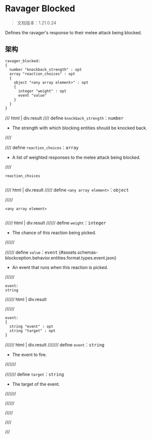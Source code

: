 # Ravager Blocked

> 文档版本：1.21.0.24

Defines the ravager's response to their melee attack being blocked.

## 架构

```mcschema
ravager_blocked:
{
  number "knockback_strength" : opt
  array "reaction_choices" : opt
  {
    object "<any array element>" : opt
    {
      integer "weight" : opt
      event "value"
    }
  }
}

```

/// html | div.result
//// define
`knockback_strength`：<samp>number</samp>

- The strength with which blocking entities should be knocked back.


////


//// define
`reaction_choices`：<samp>array</samp>

- A list of weighted responses to the melee attack being blocked.


////

<div class="language-text highlight"><span class="filename"><code>reaction_choices</code></span><pre id="__code_1"><span></span></pre></div>

//// html | div.result
///// define
`<any array element>`：<samp>object</samp>


/////

<div class="language-text highlight"><span class="filename"><code>&lt;any array element&gt;</code></span><pre id="__code_1"><span></span></pre></div>

///// html | div.result
////// define
`weight`：<samp>integer</samp>

- The chance of this reaction being picked.


//////


////// define
`value`：<samp>event</samp> {#assets.schemas-blockception.behavior.entities.format.types.event.json}

- An event that runs when this reaction is picked.


//////

```mcschema
event:
string

```

////// html | div.result

//////


```mcschema
event:
{
  string "event" : opt
  string "target" : opt
}

```

////// html | div.result
/////// define
`event`：<samp>string</samp>

- The event to fire.


///////


/////// define
`target`：<samp>string</samp>

- The target of the event.


///////


//////




/////


////


///

